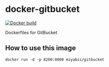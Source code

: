 # docker-gitbucket

[![Docker build](http://dockeri.co/image/miyabis/gitbucket)](https://registry.hub.docker.com/u/miyabis/gitbucket/)

Dockerfiles for GitBucket

How to use this image
--------

```
docker run -d -p 8200:8080 miyabis/gitbucket
```
